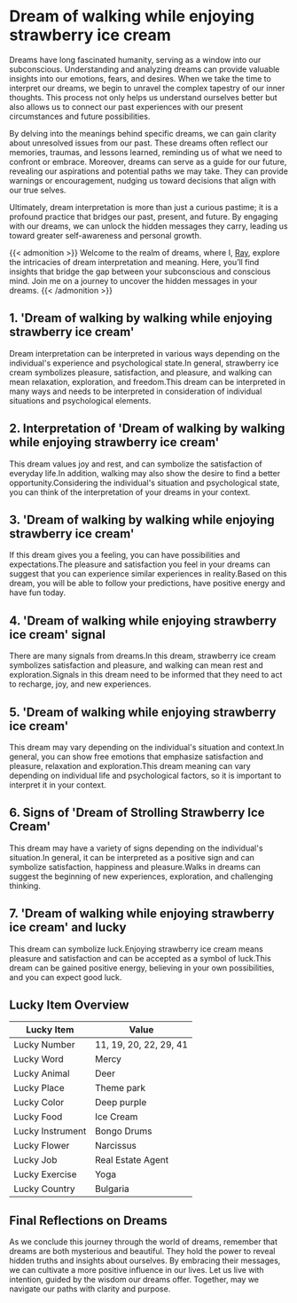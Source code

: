 # Dream of walking while enjoying strawberry ice cream


Dreams have long fascinated humanity, serving as a window into our subconscious. Understanding and analyzing dreams can provide valuable insights into our emotions, fears, and desires. When we take the time to interpret our dreams, we begin to unravel the complex tapestry of our inner thoughts. This process not only helps us understand ourselves better but also allows us to connect our past experiences with our present circumstances and future possibilities.

By delving into the meanings behind specific dreams, we can gain clarity about unresolved issues from our past. These dreams often reflect our memories, traumas, and lessons learned, reminding us of what we need to confront or embrace. Moreover, dreams can serve as a guide for our future, revealing our aspirations and potential paths we may take. They can provide warnings or encouragement, nudging us toward decisions that align with our true selves.

Ultimately, dream interpretation is more than just a curious pastime; it is a profound practice that bridges our past, present, and future. By engaging with our dreams, we can unlock the hidden messages they carry, leading us toward greater self-awareness and personal growth.

{{< admonition >}}
Welcome to the realm of dreams, where I, [Ray](https://instagram.com/ray._.atelier), explore the intricacies of dream interpretation and meaning. Here, you’ll find insights that bridge the gap between your subconscious and conscious mind. Join me on a journey to uncover the hidden messages in your dreams.
{{< /admonition >}}


## 1. 'Dream of walking by walking while enjoying strawberry ice cream'
Dream interpretation can be interpreted in various ways depending on the individual's experience and psychological state.In general, strawberry ice cream symbolizes pleasure, satisfaction, and pleasure, and walking can mean relaxation, exploration, and freedom.This dream can be interpreted in many ways and needs to be interpreted in consideration of individual situations and psychological elements.

## 2. Interpretation of 'Dream of walking by walking while enjoying strawberry ice cream'
This dream values joy and rest, and can symbolize the satisfaction of everyday life.In addition, walking may also show the desire to find a better opportunity.Considering the individual's situation and psychological state, you can think of the interpretation of your dreams in your context.

## 3. 'Dream of walking by walking while enjoying strawberry ice cream'
If this dream gives you a feeling, you can have possibilities and expectations.The pleasure and satisfaction you feel in your dreams can suggest that you can experience similar experiences in reality.Based on this dream, you will be able to follow your predictions, have positive energy and have fun today.

## 4. 'Dream of walking while enjoying strawberry ice cream' signal
There are many signals from dreams.In this dream, strawberry ice cream symbolizes satisfaction and pleasure, and walking can mean rest and exploration.Signals in this dream need to be informed that they need to act to recharge, joy, and new experiences.

## 5. 'Dream of walking while enjoying strawberry ice cream'
This dream may vary depending on the individual's situation and context.In general, you can show free emotions that emphasize satisfaction and pleasure, relaxation and exploration.This dream meaning can vary depending on individual life and psychological factors, so it is important to interpret it in your context.

## 6. Signs of 'Dream of Strolling Strawberry Ice Cream'
This dream may have a variety of signs depending on the individual's situation.In general, it can be interpreted as a positive sign and can symbolize satisfaction, happiness and pleasure.Walks in dreams can suggest the beginning of new experiences, exploration, and challenging thinking.

## 7. 'Dream of walking while enjoying strawberry ice cream' and lucky
This dream can symbolize luck.Enjoying strawberry ice cream means pleasure and satisfaction and can be accepted as a symbol of luck.This dream can be gained positive energy, believing in your own possibilities, and you can expect good luck.

## Lucky Item Overview
| Lucky Item          | Value              |
|---------------|--------------------|
| Lucky Number        | 11, 19, 20, 22, 29, 41  |
| Lucky Word          | Mercy |
| Lucky Animal        | Deer |
| Lucky Place         | Theme park     |
| Lucky Color         | Deep purple     |
| Lucky Food          | Ice Cream      |
| Lucky Instrument    | Bongo Drums |
| Lucky Flower        | Narcissus    |
| Lucky Job           | Real Estate Agent       |
| Lucky Exercise      | Yoga  |
| Lucky Country       | Bulgaria    |


##  Final Reflections on Dreams

As we conclude this journey through the world of dreams, remember that dreams are both mysterious and beautiful. They hold the power to reveal hidden truths and insights about ourselves. By embracing their messages, we can cultivate a more positive influence in our lives. Let us live with intention, guided by the wisdom our dreams offer. Together, may we navigate our paths with clarity and purpose.

